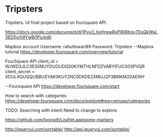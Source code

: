 Tripsters
=========

Tripsters. UI final project based on foursquare API.

https://docs.google.com/document/d/1Pyv3_hoHrgwRvPjRWbgv7DsQkWsL3ED5yrh9YwBl1Po/edit

Mapbox account
Username: rahultewari89
Password: Tripsters
--Mapbox tutorial
https://developer.foursquare.com/overview/tutorial

FourSquare API
client_id = WJWD3JLC3ES0NUYDUOUDQS0KYMTHLNFDZVABYIFUCG0SPVQR
client_secret = XDULXQUQQUBBUSYAK0KUY2NC0DKDE2XMUJ2P3BMKM20AEINY

--Foursquare API
https://developer.foursquare.com/start

How to search with categories
https://developer.foursquare.com/docs/explore#req=venues/categories


TODO: Searching with intent
Need to change to explore

<!-- used for marker icons -->
https://github.com/lvoogdt/Leaflet.awesome-markers

<!-- used for drap drop -->
http://jqueryui.com/sortable/
http://api.jqueryui.com/sortable/